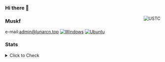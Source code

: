 ### Hi there 👋
<!--suppress HtmlDeprecatedAttribute -->
<img align="right" src="https://mc-heads.net/head/USTC" alt="USTC">

### Muskf
e-mail:admin@lunarcn.top
[![Windows](https://img.shields.io/badge/-Windows-black?logo=Windows&logoColor=fff)](https://www.microsoft.com/zh-cn/windows)
[![Ubuntu](https://img.shields.io/badge/-Ubuntu-black?logo=Ubuntu&logoColor=fff)](https://ubuntu.com/)

### Stats

<details>
  <summary>Click to Check</summary>

![4o4E's GitHub stats](https://github-readme-stats.vercel.app/api?username=muskf&show_icons=true&count_private=true&theme=tokyonight)


[![GitHub Streak](https://github-readme-streak-stats.herokuapp.com/?user=muskf&theme=radical&date_format=%5BY.%5Dn.j&locale=zh)](https://git.io/streak-stats)


</details>
